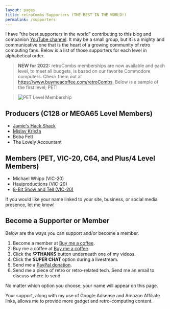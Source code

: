 ```yaml
---
layout: pages
title: retroCombs Supporters (THE BEST IN THE WORLD!)
permalink: /supporters
---
```


I have "the best supporters in the world" contributing to this blog and companion [YouTube channel](https://www.youtube.com/stevencombs). It may be a small group, but it is a mighty and communicative one that is the heart of a growing community of retro computing fans. Below is a list of those supporters for each level in alphabetical order.

> **NEW for 2022:** retroCombs memberships are now available and each level, to meet all budgets, is based on our favorite Commodore computers. Check them out at <https://www.buymeacoffee.com/retroCombs>. Below is a sample of the first level; PET!

> ![PET Level Membership](https://cdn.buymeacoffee.com/uploads/membership_level/2021/12/AVxnyaAqngdbAZ4HqgSFfHmEtbC3tpeiPDB5cfj5.png@800w_0e.webp)

## Producers (C128 or MEGA65 Level Members)

- [Jamie's Hack Shack](https://www.youtube.com/channel/UC-otrG2r_FluXkR8lUYWdPg)
- [Mislav Krleža](https://twitter.com/KrlezaMislav)
- Boba Fett
- The Lovely Accountant

## Members (PET, VIC-20, C64, and Plus/4 Level Members)

- Michael Whipp (VIC-20)
- Hauiproductions (VIC-20)
- [8-Bit Show and Tell (VIC-20)](https://www.youtube.com/c/8BitShowAndTell)

If you would like your name linked to your site, business, or social media presence, let me know!

## Become a Supporter or Member

Below are the ways you can support and/or become a member.

1. Become a member at [Buy me a coffee](https://www.buymeacoffee.com/retrocombs).
2. Buy me a coffee at [Buy me a coffee](https://www.buymeacoffee.com/retrocombs).
3. Click the **♡THANKS** button underneath one of my videos.
4. Click the **SUPER CHAT** option during a livestream.
5. Send me a [PayPal donation](paypal.me/stevencombs).
6. Send me a piece of retro or retro-related tech. Send me an email to discuss where to send.

No matter which option you choose, your name will appear on this page.

Your support, along with my use of Google Adsense and Amazon Affiliate links, allows me to provide more gadget and retro-computing content.
